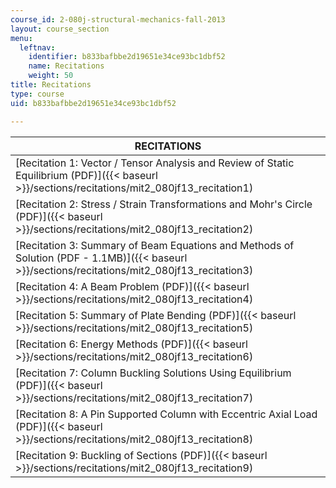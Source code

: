 ```yaml
---
course_id: 2-080j-structural-mechanics-fall-2013
layout: course_section
menu:
  leftnav:
    identifier: b833bafbbe2d19651e34ce93bc1dbf52
    name: Recitations
    weight: 50
title: Recitations
type: course
uid: b833bafbbe2d19651e34ce93bc1dbf52

---
```


| RECITATIONS |
| --- |
| [Recitation 1: Vector / Tensor Analysis and Review of Static Equilibrium (PDF)]({{< baseurl >}}/sections/recitations/mit2_080jf13_recitation1) |
| [Recitation 2: Stress / Strain Transformations and Mohr's Circle (PDF)]({{< baseurl >}}/sections/recitations/mit2_080jf13_recitation2) |
| [Recitation 3: Summary of Beam Equations and Methods of Solution (PDF - 1.1MB)]({{< baseurl >}}/sections/recitations/mit2_080jf13_recitation3) |
| [Recitation 4: A Beam Problem (PDF)]({{< baseurl >}}/sections/recitations/mit2_080jf13_recitation4) |
| [Recitation 5: Summary of Plate Bending (PDF)]({{< baseurl >}}/sections/recitations/mit2_080jf13_recitation5) |
| [Recitation 6: Energy Methods (PDF)]({{< baseurl >}}/sections/recitations/mit2_080jf13_recitation6) |
| [Recitation 7: Column Buckling Solutions Using Equilibrium (PDF)]({{< baseurl >}}/sections/recitations/mit2_080jf13_recitation7) |
| [Recitation 8: A Pin Supported Column with Eccentric Axial Load (PDF)]({{< baseurl >}}/sections/recitations/mit2_080jf13_recitation8) |
| [Recitation 9: Buckling of Sections (PDF)]({{< baseurl >}}/sections/recitations/mit2_080jf13_recitation9)